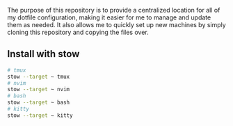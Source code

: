 The purpose of this repository is to provide a centralized location for all of my dotfile configuration, making it easier for me to manage and update them as needed. It also allows me to quickly set up new machines by simply cloning this repository and copying the files over.

## Install with stow

```bash
# tmux
stow --target ~ tmux
# nvim
stow --target ~ nvim
# bash
stow --target ~ bash
# kitty
stow --target ~ kitty
```
